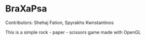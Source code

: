 # BraXaPsa

Contributors: Shehaj Fation, Spyrakhs Kwnstantinos

This is a simple rock - paper - scissors game made with OpenGL
